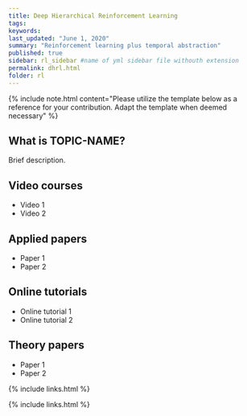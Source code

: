 ```yaml
---
title: Deep Hierarchical Reinforcement Learning
tags:
keywords:
last_updated: "June 1, 2020"
summary: "Reinforcement learning plus temporal abstraction"
published: true
sidebar: rl_sidebar #name of yml sidebar file withouth extension
permalink: dhrl.html
folder: rl
---
```



{% include note.html content="Please utilize the template below as a reference for your contribution. Adapt the template when deemed necessary" %}

## What is TOPIC-NAME?

Brief description.

## Video courses

* Video 1
* Video 2

## Applied papers 
* Paper 1
* Paper 2

## Online tutorials

* Online tutorial 1
* Online tutorial 2

## Theory papers 
* Paper 1
* Paper 2

{% include links.html %}


{% include links.html %}
